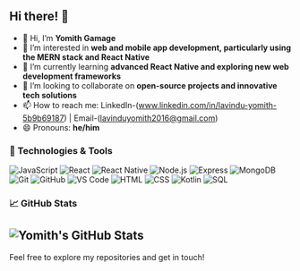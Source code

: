 ## Hi there! 👋

- 👋 Hi, I’m **Yomith Gamage** 
- 👀 I’m interested in **web and mobile app development, particularly using the MERN stack and React Native**
- 🌱 I’m currently learning **advanced React Native and exploring new web development frameworks**
- 💞️ I’m looking to collaborate on **open-source projects and innovative tech solutions**
- 📫 How to reach me: LinkedIn-(www.linkedin.com/in/lavindu-yomith-5b9b69187) | Email-(lavinduyomith2016@gmail.com)
- 😄 Pronouns: **he/him**




### 🔧 Technologies & Tools

![JavaScript](https://img.shields.io/badge/-JavaScript-F7DF1E?style=flat-square&logo=javascript&logoColor=black)
![React](https://img.shields.io/badge/-React-61DAFB?style=flat-square&logo=react&logoColor=black)
![React Native](https://img.shields.io/badge/-React%20Native-61DAFB?style=flat-square&logo=react&logoColor=black)
![Node.js](https://img.shields.io/badge/-Node.js-339933?style=flat-square&logo=node.js&logoColor=white)
![Express](https://img.shields.io/badge/-Express-000000?style=flat-square&logo=express&logoColor=white)
![MongoDB](https://img.shields.io/badge/-MongoDB-47A248?style=flat-square&logo=mongodb&logoColor=white)
![Git](https://img.shields.io/badge/-Git-F05032?style=flat-square&logo=git&logoColor=white)
![GitHub](https://img.shields.io/badge/-GitHub-181717?style=flat-square&logo=github&logoColor=white)
![VS Code](https://img.shields.io/badge/-VS%20Code-007ACC?style=flat-square&logo=visual-studio-code&logoColor=white)
![HTML](https://img.shields.io/badge/-HTML5-E34F26?style=flat-square&logo=html5&logoColor=white)
![CSS](https://img.shields.io/badge/-CSS3-1572B6?style=flat-square&logo=css3&logoColor=white)
![Kotlin](https://img.shields.io/badge/-Kotlin-0095D5?style=flat-square&logo=kotlin&logoColor=white)
![SQL](https://img.shields.io/badge/-SQL-4479A1?style=flat-square&logo=sql&logoColor=white)





### 📈 GitHub Stats

![Yomith's GitHub Stats](https://github-readme-stats.vercel.app/api?username=YomithG&show_icons=true&theme=radical&hide=prs,issues,contribs,stars)
---

Feel free to explore my repositories and get in touch!
